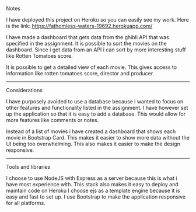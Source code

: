 Notes

I have deployed this project on Heroku so you can easily see my work. 
Here is the link: https://fathomless-waters-19692.herokuapp.com/


I have made a dashboard that gets data from the ghibli API that was specified in the assignment.
It is possible to sort the movies on the dashboard.
    Since i get data from an API i can sort by more interesting stuff like Rotten Tomatoes score.

It is possible to get a detailed view of each movie. 
    This gives access to information like rotten tomatoes score, director and producer.


________________________________________________________________________________________________

Considerations

I have purposely avoided to use a database because i wanted to focus on other features and functionality listed in the assignment.
    I have however set up the application so that it is easy to add a database. This would allow for more features like comments or notes.

Instead of a list of movies i have created a dashboard that shows each movie in Bootstrap Card. 
    This makes it easier to show more data without the UI being too overwhelming. 
    This also makes it easier to make the design responsive.
_________________________________________________________________________________________________
Tools and libraries

I choose to use NodeJS with Express as a server because this is what i have most experience with. 
    This stack also makes it easy to deploy and maintain code on Heroku
I choose ejs as a template engine because it is easy and fast to set up.
I use Bootstrap to make the application responsive for all platforms.
